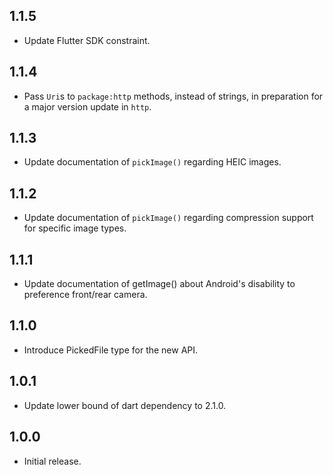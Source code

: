 ## 1.1.5

* Update Flutter SDK constraint.

## 1.1.4

* Pass `Uri`s to `package:http` methods, instead of strings, in preparation for a major version update in `http`.

## 1.1.3

* Update documentation of `pickImage()` regarding HEIC images.

## 1.1.2

* Update documentation of `pickImage()` regarding compression support for specific image types.

## 1.1.1

* Update documentation of getImage() about Android's disability to preference front/rear camera.

## 1.1.0

* Introduce PickedFile type for the new API.

## 1.0.1

* Update lower bound of dart dependency to 2.1.0.

## 1.0.0

* Initial release.
